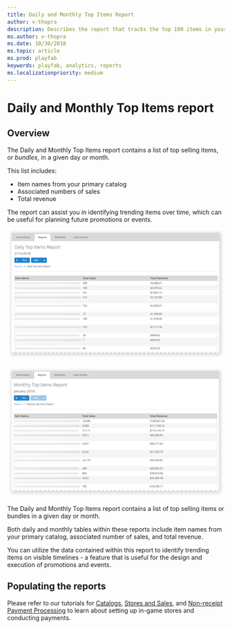 ```yaml
---
title: Daily and Monthly Top Items Report
author: v-thopra
description: Describes the report that tracks the top 100 items in your game.
ms.author: v-thopra
ms.date: 10/30/2018
ms.topic: article
ms.prod: playfab
keywords: playfab, analytics, reports
ms.localizationpriority: medium
---
```


# Daily and Monthly Top Items report

## Overview

The Daily and Monthly Top Items report contains a list of top selling items, or *bundles*, in a given day or month.

This list includes:

- Item names from your primary catalog
- Associated numbers of sales
- Total revenue

The report can assist you in identifying trending items over time, which can be useful for planning future promotions or events.

![Daily Top Items Report Table](media/tutorials/daily-top-items-report-table.png)  

![Daily Top Items Report Table](media/tutorials/monthly-top-items-report-table.png)  

The Daily and Monthly Top Items report contains a list of top selling items or bundles in a given day or month.

Both daily and monthly tables within these reports include item names from your primary catalog, associated number of sales, and total revenue.

You can utilize the data contained within this report to identify trending items on visible timelines - a feature that is useful for the design and execution of promotions and events.

## Populating the reports

Please refer to our tutorials for [Catalogs](../../commerce/items/catalogs.md), [Stores and Sales](../../commerce/stores/stores-and-sales.md), and [Non-receipt Payment Processing](../../commerce/economy/non-receipt-payment-processing.md) to learn about setting up in-game stores and conducting payments.
